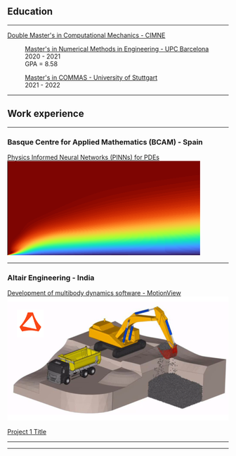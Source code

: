 ## Education

---

[Double Master's in Computational Mechanics - CIMNE](https://www.cimne.com/3136/pgs31/what-is-pcm/programme)

<p style="margin-left: 40px"><a href = "https://www.upc.edu/en/masters/numerical-methods-in-engineering">Master's in Numerical Methods in Engineering - UPC Barcelona</a><br>
2020 - 2021<br>
GPA = 8.58<br></p>

<p style="margin-left: 40px"><a href = "https://www.commas.uni-stuttgart.de/">Master's in COMMAS - University of Stuttgart</a><br>
2021 - 2022<br></p>	

---

## Work experience

---

### Basque Centre for Applied Mathematics (BCAM) - Spain

[Physics Informed Neural Networks (PINNs) for PDEs](/sample_page)
<img src="images/flatplatense2.png"/>

---

### Altair Engineering - India

[Development of multibody dynamics software - MotionView](/pdf/Project_summary.pdf)
<img src="images/excavator1.png"/>

[Project 1 Title](http://example.com/)


---




---
<!--p style="font-size:11px">Page template forked from <a href="https://github.com/evanca/quick-portfolio">evanca</a></p-->
<!-- Remove above link if you don't want to attibute -->
